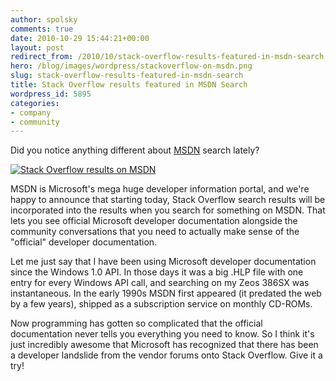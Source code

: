 ```yaml
---
author: spolsky
comments: true
date: 2010-10-29 15:44:21+00:00
layout: post
redirect_from: /2010/10/stack-overflow-results-featured-in-msdn-search
hero: /blog/images/wordpress/stackoverflow-on-msdn.png
slug: stack-overflow-results-featured-in-msdn-search
title: Stack Overflow results featured in MSDN Search
wordpress_id: 5895
categories:
- company
- community
---
```


Did you notice anything different about [MSDN](http://msdn.microsoft.com/en-us/default.aspx) search lately?

[![Stack Overflow results on MSDN](/blog/images/wordpress/stackoverflow-on-msdn.png)](/blog/images/wordpress/stackoverflow-on-msdn.png)

MSDN is Microsoft's mega huge developer information portal, and we're happy to announce that starting today, Stack Overflow search results will be incorporated into the results when you search for something on MSDN. That lets you see official Microsoft developer documentation alongside the community conversations that you need to actually make sense of the "official" developer documentation.

Let me just say that I have been using Microsoft developer documentation since the Windows 1.0 API. In those days it was a big .HLP file with one entry for every Windows API call, and searching on my Zeos 386SX was instantaneous. In the early 1990s MSDN first appeared (it predated the web by a few years), shipped as a subscription service on monthly CD-ROMs.

Now programming has gotten so complicated that the official documentation never tells you everything you need to know. So I think it's just incredibly awesome that Microsoft has recognized that there has been a developer landslide from the vendor forums onto Stack Overflow. Give it a try!


